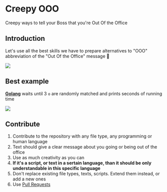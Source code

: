 # Creepy OOO
Creepy ways to tell your Boss that you're Out Of the Office


## Introduction
Let's use all the best skills we have to prepare alternatives to "OOO" abbreviation of the "Out Of the Office" message 💪

<a href="https://raw.githubusercontent.com/faradzhev/creepy-ooo/master/ooo.png" target="_blank">
   <img src="https://raw.githubusercontent.com/faradzhev/creepy-ooo/master/ooo.png" />
</a>


## Best example
[**Golang**](https://github.com/faradzhev/creepy-ooo/blob/master/ooo.go) waits until 3 `o` are randomly matched and prints seconds of running time

[<img src="https://i.imgur.com/E7eBDyo.png" />](https://github.com/faradzhev/creepy-ooo/blob/master/ooo.go)


## Contribute
1. Contribute to the repository with any file type, any programming or human language
2. Text should give a clear message about you going or being out of the office
3. Use as much creativity as you can
4. **If it's a script, or text in a sertain language, than it should be only understandable in this specific language**
5. Don't replace existing file types, texts, scripts. Extend them instead, or add a new ones
6. Use [Pull Requests](https://github.com/faradzhev/creepy-ooo/pulls)
